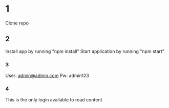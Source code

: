 # 1

Clone repo

## 2
Install app by running "npm install" 
Start application by running "npm start"

### 3

User: admin@admin.com
Pw: admin123

### 4

This is the only login available to read content

